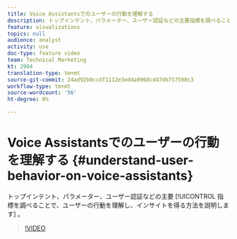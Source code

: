 ```yaml
---
title: Voice Assistantsでのユーザーの行動を理解する
description: トップインテント、パラメーター、ユーザー認証などの主要指標を調べることで、ユーザーの行動を把握し、インサイトを得る方法を説明します。
feature: visualizations
topics: null
audience: analyst
activity: use
doc-type: feature video
team: Technical Marketing
kt: 2904
translation-type: tm+mt
source-git-commit: 24ad92b0ccdf1112e3ed4a0968cd47db757598c3
workflow-type: tm+mt
source-wordcount: '56'
ht-degree: 0%

---
```



# Voice Assistantsでのユーザーの行動を理解する {#understand-user-behavior-on-voice-assistants}

トップインテント、パラメーター、ユーザー認証などの主要 [!UICONTROL 指標を調べることで、ユーザーの行動を理解し、インサイトを得る方法を説明します] 。

>[!VIDEO](https://video.tv.adobe.com/v/27227/?quality=9)
